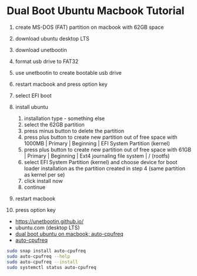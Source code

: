 # Dual Boot Ubuntu Macbook Tutorial

1. create MS-DOS (FAT) partition on macbook with 62GB space
2. download ubuntu desktop LTS
3. download unetbootin
4. format usb drive to FAT32
5. use unetbootin to create bootable usb drive
6. restart macbook and press option key
7. select EFI boot
8. install ubuntu

   1. installation type - something else
   2. select the 62GB partition
   3. press minus button to delete the partition
   4. press plus button to create new partition out of free space with 1000MB | Primary | Beginning | EFI System Partition (kernel)
   5. press plus button to create new partition out of free space with 61GB | Primary | Beginning | Ext4 journaling file system | / (rootfs)
   6. select EFI System Partition (kernel) and choose device for boot loader installation as the partition created in step 4 (same partition as kernel per se)
   7. click install now
   8. continue

9. restart macbook
10. press option key

- https://unetbootin.github.io/
- ubuntu.com (desktop LTS)
- [dual boot ubuntu on macbook; auto-cpufreq](https://www.youtube.com/watch?v=KIgxEEzT9ek&t=835s)
- [auto-cpufreq](https://github.com/AdnanHodzic/auto-cpufreq)

```bash
sudo snap install auto-cpufreq
sudo auto-cpufreq --help
sudo auto-cpufreq --install
sudo systemctl status auto-cpufreq

```
